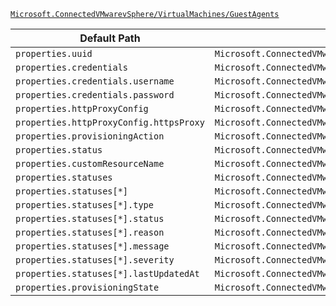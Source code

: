 [`Microsoft.ConnectedVMwarevSphere/VirtualMachines/GuestAgents`](https://docs.microsoft.com/en-us/azure/templates/microsoft.connectedvmwarevsphere/virtualmachines/guestagents)

| Default Path | Alias |
|---|---|
| `properties.uuid` | `Microsoft.ConnectedVMwarevSphere/virtualMachines/guestAgents/uuid` |
| `properties.credentials` | `Microsoft.ConnectedVMwarevSphere/virtualMachines/guestAgents/credentials` |
| `properties.credentials.username` | `Microsoft.ConnectedVMwarevSphere/virtualMachines/guestAgents/credentials.username` |
| `properties.credentials.password` | `Microsoft.ConnectedVMwarevSphere/virtualMachines/guestAgents/credentials.password` |
| `properties.httpProxyConfig` | `Microsoft.ConnectedVMwarevSphere/virtualMachines/guestAgents/httpProxyConfig` |
| `properties.httpProxyConfig.httpsProxy` | `Microsoft.ConnectedVMwarevSphere/virtualMachines/guestAgents/httpProxyConfig.httpsProxy` |
| `properties.provisioningAction` | `Microsoft.ConnectedVMwarevSphere/virtualMachines/guestAgents/provisioningAction` |
| `properties.status` | `Microsoft.ConnectedVMwarevSphere/virtualMachines/guestAgents/status` |
| `properties.customResourceName` | `Microsoft.ConnectedVMwarevSphere/virtualMachines/guestAgents/customResourceName` |
| `properties.statuses` | `Microsoft.ConnectedVMwarevSphere/virtualMachines/guestAgents/statuses` |
| `properties.statuses[*]` | `Microsoft.ConnectedVMwarevSphere/virtualMachines/guestAgents/statuses[*]` |
| `properties.statuses[*].type` | `Microsoft.ConnectedVMwarevSphere/virtualMachines/guestAgents/statuses[*].type` |
| `properties.statuses[*].status` | `Microsoft.ConnectedVMwarevSphere/virtualMachines/guestAgents/statuses[*].status` |
| `properties.statuses[*].reason` | `Microsoft.ConnectedVMwarevSphere/virtualMachines/guestAgents/statuses[*].reason` |
| `properties.statuses[*].message` | `Microsoft.ConnectedVMwarevSphere/virtualMachines/guestAgents/statuses[*].message` |
| `properties.statuses[*].severity` | `Microsoft.ConnectedVMwarevSphere/virtualMachines/guestAgents/statuses[*].severity` |
| `properties.statuses[*].lastUpdatedAt` | `Microsoft.ConnectedVMwarevSphere/virtualMachines/guestAgents/statuses[*].lastUpdatedAt` |
| `properties.provisioningState` | `Microsoft.ConnectedVMwarevSphere/virtualMachines/guestAgents/provisioningState` |

